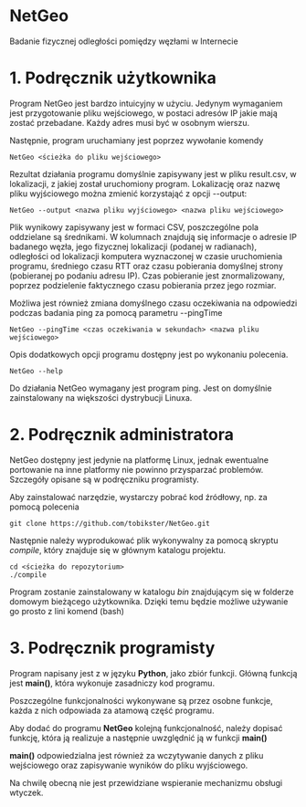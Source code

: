 NetGeo
======
Badanie fizycznej odległości pomiędzy węzłami w Internecie

# 1. Podręcznik użytkownika
Program NetGeo jest bardzo intuicyjny w użyciu.
Jedynym wymaganiem jest przygotowanie pliku wejściowego, w postaci adresów IP jakie mają zostać przebadane.
Każdy adres musi być w osobnym wierszu.

Następnie, program uruchamiany jest poprzez wywołanie komendy 
```
NetGeo <ścieżka do pliku wejściowego>
```

Rezultat działania programu domyślnie zapisywany jest w pliku result.csv, w lokalizacji, z jakiej został uruchomiony program.
Lokalizację oraz nazwę pliku wyjściowego można zmienić korzystająć z opcji --output:
```
NetGeo --output <nazwa pliku wyjściowego> <nazwa pliku wejściowego>
```
Plik wynikowy zapisywany jest w formaci CSV, poszczególne pola oddzielane są średnikami.
W kolumnach znajdują się informacje o adresie IP badanego węzła, jego fizycznej lokalizacji (podanej w radianach), odległości od lokalizacji komputera wyznaczonej w czasie uruchomienia programu, średniego czasu RTT oraz czasu pobierania domyślnej strony (pobieranej po podaniu adresu IP).
Czas pobieranie jest znormalizowany, poprzez podzielenie faktycznego czasu pobierania przez jego rozmiar.

Możliwa jest również zmiana domyślnego czasu oczekiwania na odpowiedzi podczas badania ping za pomocą parametru --pingTime
```
NetGeo --pingTime <czas oczekiwania w sekundach> <nazwa pliku wejściowego>
```

Opis dodatkowych opcji programu dostępny jest po wykonaniu polecenia.
```
NetGeo --help
```

Do działania NetGeo wymagany jest program ping.
Jest on domyślnie zainstalowany na większości dystrybucji Linuxa.

# 2. Podręcznik administratora
NetGeo dostępny jest jedynie na platformę Linux, jednak ewentualne portowanie na inne platformy nie powinno przysparzać problemów.
Szczegóły opisane są w podręczniku programisty.

Aby zainstalować narzędzie, wystarczy pobrać kod źródłowy, np. za pomocą polecenia 
```
git clone https://github.com/tobikster/NetGeo.git
```
Następnie należy wyprodukować plik wykonywalny za pomocą skryptu *compile*, który znajduje się w głównym katalogu projektu.
```
cd <ścieżka do repozytorium>
./compile
```
Program zostanie zainstalowany w katalogu *bin* znajdującym się w folderze domowym bieżącego użytkownika.
Dzięki temu będzie możliwe używanie go prosto z lini komend (bash)

# 3. Podręcznik programisty
Program napisany jest z w języku **Python**, jako zbiór funkcji.
Główną funkcją jest **main()**, która wykonuje zasadniczy kod programu.

Poszczególne funkcjonalności wykonywane są przez osobne funkcje, każda z nich odpowiada za atamową część programu.

Aby dodać do programu **NetGeo** kolejną funkcjonalność, należy dopisać funkcję, która ją realizuje a następnie uwzględnić ją w funkcji **main()**

**main()** odpowiedzialna jest również za wczytywanie danych z pliku wejściowego oraz zapisywanie wyników do pliku wyjściowego.

Na chwilę obecną nie jest przewidziane wspieranie mechanizmu obsługi wtyczek.
